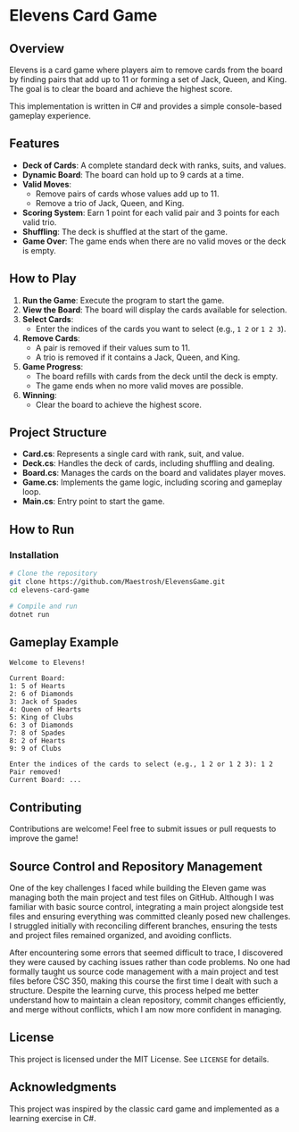 # Elevens Card Game

## Overview
Elevens is a card game where players aim to remove cards from the board by finding pairs that add up to 11 or forming a set of Jack, Queen, and King. The goal is to clear the board and achieve the highest score.

This implementation is written in C# and provides a simple console-based gameplay experience.

## Features
- **Deck of Cards**: A complete standard deck with ranks, suits, and values.
- **Dynamic Board**: The board can hold up to 9 cards at a time.
- **Valid Moves**:
  - Remove pairs of cards whose values add up to 11.
  - Remove a trio of Jack, Queen, and King.
- **Scoring System**: Earn 1 point for each valid pair and 3 points for each valid trio.
- **Shuffling**: The deck is shuffled at the start of the game.
- **Game Over**: The game ends when there are no valid moves or the deck is empty.

## How to Play
1. **Run the Game**: Execute the program to start the game.
2. **View the Board**: The board will display the cards available for selection.
3. **Select Cards**:
   - Enter the indices of the cards you want to select (e.g., `1 2` or `1 2 3`).
4. **Remove Cards**:
   - A pair is removed if their values sum to 11.
   - A trio is removed if it contains a Jack, Queen, and King.
5. **Game Progress**:
   - The board refills with cards from the deck until the deck is empty.
   - The game ends when no more valid moves are possible.
6. **Winning**:
   - Clear the board to achieve the highest score.

## Project Structure
- **Card.cs**: Represents a single card with rank, suit, and value.
- **Deck.cs**: Handles the deck of cards, including shuffling and dealing.
- **Board.cs**: Manages the cards on the board and validates player moves.
- **Game.cs**: Implements the game logic, including scoring and gameplay loop.
- **Main.cs**: Entry point to start the game.

## How to Run


### Installation
```bash
# Clone the repository
git clone https://github.com/Maestrosh/ElevensGame.git
cd elevens-card-game

# Compile and run
dotnet run
```

## Gameplay Example
```
Welcome to Elevens!

Current Board:
1: 5 of Hearts
2: 6 of Diamonds
3: Jack of Spades
4: Queen of Hearts
5: King of Clubs
6: 3 of Diamonds
7: 8 of Spades
8: 2 of Hearts
9: 9 of Clubs

Enter the indices of the cards to select (e.g., 1 2 or 1 2 3): 1 2
Pair removed!
Current Board: ...
```

## Contributing
Contributions are welcome! Feel free to submit issues or pull requests to improve the game!

## Source Control and Repository Management
One of the key challenges I faced while building the Eleven game was managing both the main project and test files on GitHub. Although I was familiar with basic source control, integrating a main project alongside test files and ensuring everything was committed cleanly posed new challenges. I struggled initially with reconciling different branches, ensuring the tests and project files remained organized, and avoiding conflicts.

After encountering some errors that seemed difficult to trace, I discovered they were caused by caching issues rather than code problems. No one had formally taught us source code management with a main project and test files before CSC 350, making this course the first time I dealt with such a structure. Despite the learning curve, this process helped me better understand how to maintain a clean repository, commit changes efficiently, and merge without conflicts, which I am now more confident in managing.

## License
This project is licensed under the MIT License. See `LICENSE` for details.

## Acknowledgments
This project was inspired by the classic card game and implemented as a learning exercise in C#.




